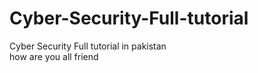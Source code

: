 # Cyber-Security-Full-tutorial
Cyber Security Full tutorial
in pakistan 
<br>
how are you all friend
